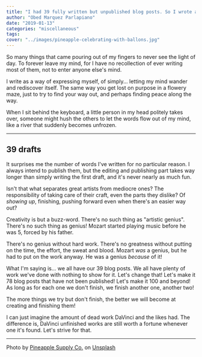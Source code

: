 ```yaml
---
title: "I had 39 fully written but unpublished blog posts. So I wrote another one!"
author: "Obed Marquez Parlapiano"
date: "2019-01-13"
categories: "miscellaneous"
tags:
cover: "../images/pineapple-celebrating-with-ballons.jpg"
---
```


So many things that came pouring out of my fingers to never see the light of day. To forever leave my mind, for I have no recollection of ever writing most of them, not to enter anyone else's mind.

I write as a way of expressing myself, of simply... letting my mind wander and rediscover itself. The same way you get lost on purpose in a flowery maze, just to try to find your way out, and perhaps finding peace along the way.

When I sit behind the keyboard, a little person in my head politely takes over, someone might hush the others to let the words flow out of my mind, like a river that suddenly becomes unfrozen.

* * *

## 39 drafts

It surprises me the number of words I've written for no particular reason. I always intend to publish them, but the editing and publishing part takes way longer than simply writing the first draft, and it's never nearly as much fun.

Isn't that what separates great artists from mediocre ones? The responsibility of taking care of their craft, even the parts they dislike? Of _showing up_, finishing, pushing forward even when there's an easier way out?

Creativity is but a buzz-word. There's no such thing as "artistic genius". There's no such thing as genius! Mozart started playing music before he was 5, forced by his father.

There's no genius without hard work. There's no greatness without putting on the time, the effort, the sweat and blood. Mozart _was_ a genius, but he had to put on the work anyway. He was a genius _because_ of it!

What I'm saying is... we all have our 39 blog posts. We all have plenty of work we've done with nothing to show for it. Let's change that! Let's make it 78 blog posts that have not been published! Let's make it 100 and beyond! As long as for each one we don't finish, we finish another one, another two!

The more things we try but don't finish, the better we will become at creating and finishing them!

I can just imagine the amount of dead work DaVinci and the likes had. The difference is, DaVinci unfinished works are still worth a fortune whenever one it's found. Let's strive for that.

* * *

Photo by [Pineapple Supply Co.](https://unsplash.com/photos/qWlkCwBnwOE?utm_source=unsplash&utm_medium=referral&utm_content=creditCopyText) on [Unsplash](https://unsplash.com/search/photos/celebration?utm_source=unsplash&utm_medium=referral&utm_content=creditCopyText)
